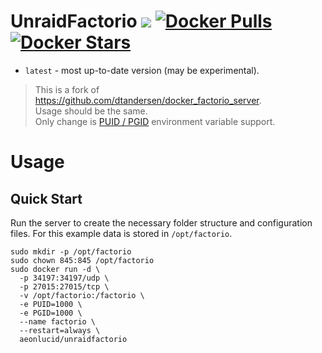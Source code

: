 # UnraidFactorio [![](https://images.microbadger.com/badges/image/aeonlucid/unraidfactorio.svg)](https://microbadger.com/images/aeonlucid/unraidfactorio) [![Docker Pulls](https://img.shields.io/docker/pulls/aeonlucid/unraidfactorio.svg)](https://hub.docker.com/r/aeonlucid/unraidfactorio/) [![Docker Stars](https://img.shields.io/docker/stars/dtandersen/factorio.svg)](https://hub.docker.com/r/aeonlucid/unraidfactorio/)

* `latest` - most up-to-date version (may be experimental).

> This is a fork of https://github.com/dtandersen/docker_factorio_server.  
> Usage should be the same.  
> Only change is [PUID / PGID](https://www.linuxserver.io/docs/puid-pgid/) environment variable support.

# Usage

## Quick Start

Run the server to create the necessary folder structure and configuration files. For this example data is stored in `/opt/factorio`.

```
sudo mkdir -p /opt/factorio
sudo chown 845:845 /opt/factorio
sudo docker run -d \
  -p 34197:34197/udp \
  -p 27015:27015/tcp \
  -v /opt/factorio:/factorio \
  -e PUID=1000 \
  -e PGID=1000 \
  --name factorio \
  --restart=always \
  aeonlucid/unraidfactorio
```
